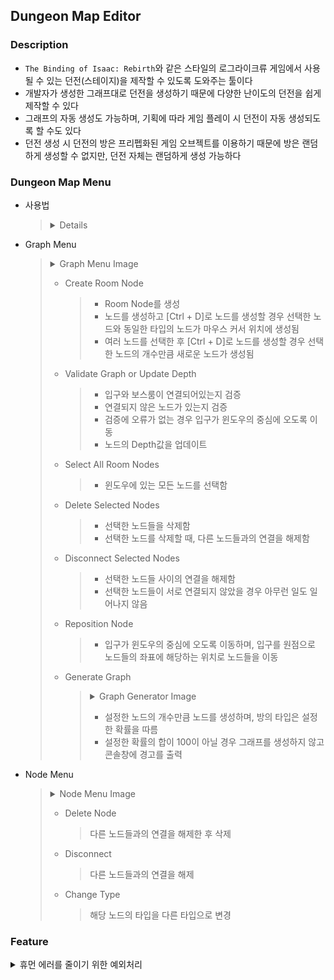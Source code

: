 ## Dungeon Map Editor
### Description
- `The Binding of Isaac: Rebirth`와 같은 스타일의 로그라이크류 게임에서 사용될 수 있는 던전(스테이지)을 제작할 수 있도록 도와주는 툴이다
- 개발자가 생성한 그래프대로 던전을 생성하기 때문에 다양한 난이도의 던전을 쉽게 제작할 수 있다
- 그래프의 자동 생성도 가능하며, 기획에 따라 게임 플레이 시 던전이 자동 생성되도록 할 수도 있다
- 던전 생성 시 던전의 방은 프리펩화된 게임 오브젝트를 이용하기 때문에 방은 랜덤하게 생성할 수 없지만, 던전 자체는 랜덤하게 생성 가능하다

### Dungeon Map Menu
- 사용법
  > <details>
  > <summary>Details</summary>
  > 
  > - 빈 공간을 우클릭해 Graph Menu 활성화
  > - 노드를 우클릭해 Node Menu 활성화
  > - 선택되지 않은 노드를 클릭해 노드 선택
  > - 선택된 노드를 클릭해 선택 해제
  > - ESC키를 사용해 선택된 모든 노드 선택 해제
  > - 빈 공간을 드래그해 그래프를 이동
  > - 노드를 드래그해 노드 이동
  > - 노드를 마우스 오른쪽 버튼으로 드래그해 다른 노드와 연결
  > </details>
- Graph Menu
  > <details>
  > <summary>Graph Menu Image</summary>
  > 
  > ![Graph Menu Image](https://raw.githubusercontent.com/xcb00/Portfolios/main/Folder/Resources/DungeonGraphMenuImg1.png)
  > </details>
  > 
  > - Create Room Node
  >   > - Room Node를 생성
  >   > - 노드를 생성하고 [Ctrl + D]로 노드를 생성할 경우 선택한 노드와 동일한 타입의 노드가 마우스 커서 위치에 생성됨
  >   > - 여러 노드를 선택한 후 [Ctrl + D]로 노드를 생성할 경우 선택한 노드의 개수만큼 새로운 노드가 생성됨
  > - Validate Graph or Update Depth
  >   > - 입구와 보스룸이 연결되어있는지 검증
  >   > - 연결되지 않은 노드가 있는지 검증
  >   > - 검증에 오류가 없는 경우 입구가 윈도우의 중심에 오도록 이동
  >   > - 노드의 Depth값을 업데이트
  > - Select All Room Nodes
  >   > - 윈도우에 있는 모든 노드를 선택함
  > - Delete Selected Nodes
  >   > - 선택한 노드들을 삭제함
  >   > - 선택한 노드를 삭제할 때, 다른 노드들과의 연결을 해제함
  > - Disconnect Selected Nodes
  >   > - 선택한 노드들 사이의 연결을 해제함
  >   > - 선택한 노드들이 서로 연결되지 않았을 경우 아무런 일도 일어나지 않음
  > - Reposition Node
  >   > - 입구가 윈도우의 중심에 오도록 이동하며, 입구를 원점으로 노드들의 좌표에 해당하는 위치로 노드들을 이동
  > - Generate Graph  
  >   > <details>
  >   > <summary>Graph Generator Image</summary>
  >   > 
  >   > ![Graph Generator Image](https://raw.githubusercontent.com/xcb00/Portfolios/main/Folder/Resources/DungeonGraphMenuImg3.png)
  >   > </details>
  >   > 
  >   > - 설정한 노드의 개수만큼 노드를 생성하며, 방의 타입은 설정한 확률을 따름
  >   > - 설정한 확률의 합이 100이 아닐 경우 그래프를 생성하지 않고 콘솔창에 경고를 출력
- Node Menu
  > <details>
  > <summary>Node Menu Image</summary>
  > 
  > ![Node Menu Image](https://raw.githubusercontent.com/xcb00/Portfolios/main/Folder/Resources/DungeonGraphMenuImg2.png)
  > </details>
  > 
  > - Delete Node
  >   > 다른 노드들과의 연결을 해제한 후 삭제
  > - Disconnect
  >   > 다른 노드들과의 연결을 해제
  > - Change Type
  >   > 해당 노드의 타입을 다른 타입으로 변경

### Feature

<details>
<summary>휴먼 에러를 줄이기 위한 예외처리</summary>
  
  > - 입구 또는 보스룸을 생성하지 않는 것을 방지하기 위해 첫 번째 노드 생성 시 입구와 보스룸을 자동으로 생성됨
  > - 입구 또는 보스룸을 삭제하는 것을 방지하기 위해 입구와 보스룸이 생성되면 삭제되지 않음
  > - 입구와 보스룸이 연결되지 않는 것을 방지하기 위해 입구와 보스룸이 연결되지 않은 채 에디터창을 닫으면 에러가 출력됨
  > - 생성된 방 중 입구와 연결되지 못한 방이 있다면 경고가 출력됨
  > - 노드간 연결 시 제약조건을 주어 조건에 맞지 않으면 연결되지 않도록 함
  >   > <details>
  >   > <summary>제약조건</summary>
  >   > 
  >   > - 입구는 부모 노드를 가질 수 없음
  >   > - 보스룸은 자식 노드를 가질 수 없음
  >   > - 자식 노드는 중복될 수 없음(이미 자식 노드로 추가한 노드를 자식 노드로 추가할 수 없음)
  >   > - 부모 노드로 한 개의 노드만 가질 수 있음(이미 부모 노드가 있는 노드에 부모 노드를 추가할 수 없음)
  >   > - 자식 노드는 최대 3개 까지만 가능(다른 노드와 상하좌우로 연결될 수 있는 경우 4가지 중, 부모 노드와 연결이 때문에)
  >   > - 연결하려는 노드의 타입이 설정되지 않았을 경우
  >   > - 입구와 연결되지 않은 노드를 부모 노드로 연결할 경우
  >   > - 부모노드의 상하좌우에 다른 노드들이 있는 경우
  >   > - 노드의 깊이가 255를 넘을 경우
  >   > </details>
  > 
  > - 에디터 윈도우를 열 때, 에디터 창의 데이터를 저장하는 스크립터블 오브젝트가 없을 경우 자동 생성
  > - 스크립터블 오브젝트를 자동 생성 시 해당 경로에 해당하는 폴더가 없는 경우 재귀함수를 이용해 폴더 생성(폴더의 경로는 string[]으로 설정)

</details>  
